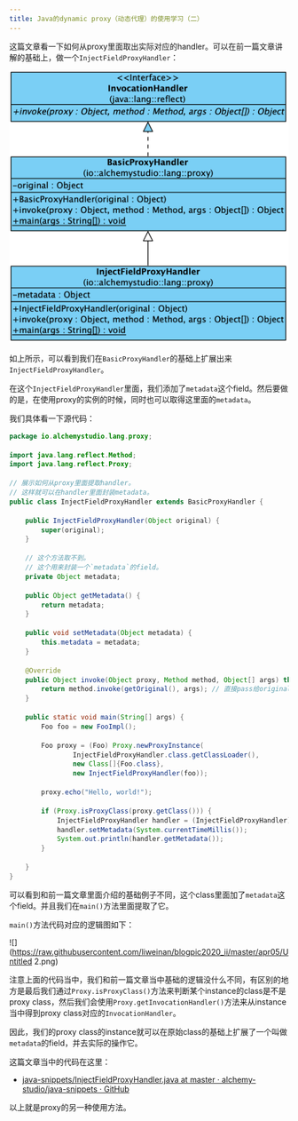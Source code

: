 ```yaml
---
title: Java的dynamic proxy（动态代理）的使用学习（二）
---
```


这篇文章看一下如何从proxy里面取出实际对应的handler。可以在前一篇文章讲解的基础上，做一个`InjectFieldProxyHandler`：

![](https://raw.githubusercontent.com/liweinan/blogpic2020_ii/master/apr05/Untitled.png)

如上所示，可以看到我们在`BasicProxyHandler`的基础上扩展出来`InjectFieldProxyHandler`。

在这个`InjectFieldProxyHandler`里面，我们添加了`metadata`这个field。然后要做的是，在使用proxy的实例的时候，同时也可以取得这里面的`metadata`。

我们具体看一下源代码：

```java
package io.alchemystudio.lang.proxy;

import java.lang.reflect.Method;
import java.lang.reflect.Proxy;

// 展示如何从proxy里面提取handler。
// 这样就可以在handler里面封装metadata。
public class InjectFieldProxyHandler extends BasicProxyHandler {

    public InjectFieldProxyHandler(Object original) {
        super(original);
    }

    // 这个方法取不到。
    // 这个用来封装一个`metadata`的field。
    private Object metadata;

    public Object getMetadata() {
        return metadata;
    }

    public void setMetadata(Object metadata) {
        this.metadata = metadata;
    }

    @Override
    public Object invoke(Object proxy, Method method, Object[] args) throws Throwable {
        return method.invoke(getOriginal(), args); // 直接pass给original的对应method。
    }

    public static void main(String[] args) {
        Foo foo = new FooImpl();

        Foo proxy = (Foo) Proxy.newProxyInstance(
                InjectFieldProxyHandler.class.getClassLoader(),
                new Class[]{Foo.class},
                new InjectFieldProxyHandler(foo));

        proxy.echo("Hello, world!");

        if (Proxy.isProxyClass(proxy.getClass())) {
            InjectFieldProxyHandler handler = (InjectFieldProxyHandler) Proxy.getInvocationHandler(proxy);
            handler.setMetadata(System.currentTimeMillis());
            System.out.println(handler.getMetadata());
        }

    }
}
```

可以看到和前一篇文章里面介绍的基础例子不同，这个class里面加了`metadata`这个field。并且我们在`main()`方法里面提取了它。

`main()`方法代码对应的逻辑图如下：

![](https://raw.githubusercontent.com/liweinan/blogpic2020_ii/master/apr05/Untitled 2.png)

注意上面的代码当中，我们和前一篇文章当中基础的逻辑没什么不同，有区别的地方是最后我们通过`Proxy.isProxyClass()`方法来判断某个instance的class是不是proxy class，然后我们会使用`Proxy.getInvocationHandler()`方法来从instance当中得到proxy class对应的`InvocationHandler`。

因此，我们的proxy class的instance就可以在原始class的基础上扩展了一个叫做`metadata`的field，并去实际的操作它。

这篇文章当中的代码在这里：

* [java-snippets/InjectFieldProxyHandler.java at master · alchemy-studio/java-snippets · GitHub](https://github.com/alchemy-studio/java-snippets/blob/master/src/main/java/io/alchemystudio/lang/proxy/InjectFieldProxyHandler.java)

以上就是proxy的另一种使用方法。
